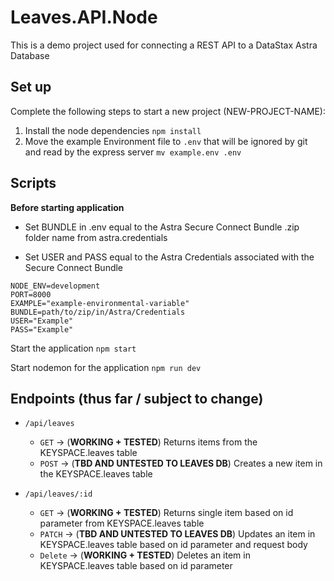# Leaves.API.Node

This is a demo project used for connecting a REST API to a DataStax Astra Database

## Set up

Complete the following steps to start a new project (NEW-PROJECT-NAME):

1. Install the node dependencies `npm install`
2. Move the example Environment file to `.env` that will be ignored by git and read by the express server `mv example.env .env`


## Scripts

**Before starting application**

* Set BUNDLE in .env equal to the Astra Secure Connect Bundle .zip folder name from astra.credentials

* Set USER and PASS equal to the Astra Credentials associated with the Secure Connect Bundle

```
NODE_ENV=development
PORT=8000
EXAMPLE="example-environmental-variable"
BUNDLE=path/to/zip/in/Astra/Credentials
USER="Example"
PASS="Example"
```

Start the application `npm start`

Start nodemon for the application `npm run dev`


## Endpoints (thus far / subject to change)

* `/api/leaves`
    * `GET` -> (**WORKING + TESTED**) Returns items from the KEYSPACE.leaves table
    * `POST` -> (**TBD AND UNTESTED TO LEAVES DB**) Creates a new item in the KEYSPACE.leaves table

* `/api/leaves/:id`
    * `GET` -> (**WORKING + TESTED**) Returns single item based on id parameter from KEYSPACE.leaves table
    * `PATCH` -> (**TBD AND UNTESTED TO LEAVES DB**) Updates an item in KEYSPACE.leaves table based on id parameter and request body
    * `Delete` -> (**WORKING + TESTED**) Deletes an item in KEYSPACE.leaves table based on id parameter